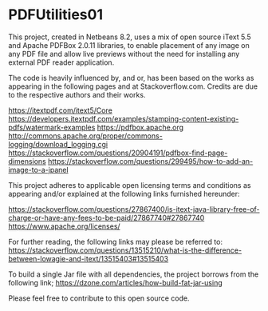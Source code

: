 # PDFUtilities01
This project, created in Netbeans 8.2, uses a mix of open source iText 5.5 and Apache PDFBox 2.0.11 libraries, to enable placement of any image on any PDF file and allow live previews without the need for installing any external PDF reader application.

The code is heavily influenced by, and or, has been based on the works as appearing in the following pages and at Stackoverflow.com. Credits are due to the respective authors and their works.

https://itextpdf.com/itext5/Core
https://developers.itextpdf.com/examples/stamping-content-existing-pdfs/watermark-examples
https://pdfbox.apache.org
http://commons.apache.org/proper/commons-logging/download_logging.cgi
https://stackoverflow.com/questions/20904191/pdfbox-find-page-dimensions
https://stackoverflow.com/questions/299495/how-to-add-an-image-to-a-jpanel


This project adheres to applicable open licensing terms and conditions as appearing and/or explained at the following links furnished hereunder:

https://stackoverflow.com/questions/27867400/is-itext-java-library-free-of-charge-or-have-any-fees-to-be-paid/27867740#27867740
https://www.apache.org/licenses/


For further reading, the following links may please be referred to:
https://stackoverflow.com/questions/13515210/what-is-the-difference-between-lowagie-and-itext/13515403#13515403


To build a single Jar file with all dependencies, the project borrows from the following link;
https://dzone.com/articles/how-build-fat-jar-using


Please feel free to contribute to this open source code.

